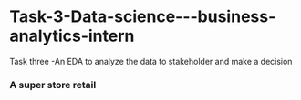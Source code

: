 # Task-3-Data-science---business-analytics-intern
Task three -An EDA to analyze the data to stakeholder and make a decision
### A super store retail 
